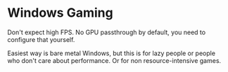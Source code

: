 # Windows Gaming

Don't expect high FPS. No GPU passthrough by default, you need to configure that yourself.

Easiest way is bare metal Windows, but this is for lazy people or people who don't care about performance.
Or for non resource-intensive games.